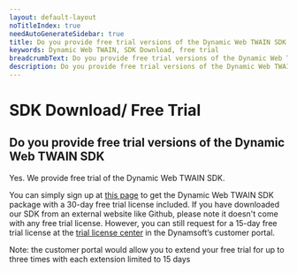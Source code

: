 ```yaml
---
layout: default-layout
noTitleIndex: true
needAutoGenerateSidebar: true
title: Do you provide free trial versions of the Dynamic Web TWAIN SDK
keywords: Dynamic Web TWAIN, SDK Download, free trial
breadcrumbText: Do you provide free trial versions of the Dynamic Web TWAIN SDK
description: Do you provide free trial versions of the Dynamic Web TWAIN SDK
---
```


# SDK Download/ Free Trial

## Do you provide free trial versions of the Dynamic Web TWAIN SDK

Yes. We provide free trial of the Dynamic Web TWAIN SDK.

You can simply sign up at <a href="https://www.dynamsoft.com/web-twain/downloads/" target="_blank">this page</a> to get the Dynamic Web TWAIN SDK package with a 30-day free trial license included.
If you have downloaded our SDK from an external website like Github, please note it doesn't come with any free trial license. However, you can still request for a 15-day free trial license at the <a href="https://www.dynamsoft.com/customer/license/trialLicense" target="_blank">trial license center</a> in the Dynamsoft’s customer portal.

Note: the customer portal would allow you to extend your free trial for up to three times with each extension limited to 15 days
